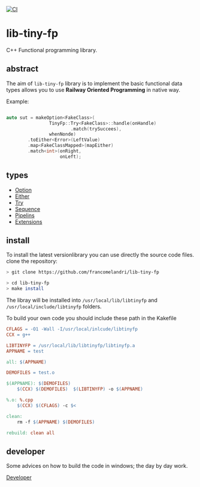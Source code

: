 [![CI](https://github.com/FrancoMelandri/lib-tiny-fp/actions/workflows/ci.yaml/badge.svg)](https://github.com/FrancoMelandri/lib-tiny-fp/actions/workflows/ci.yaml/badge.svg)


# lib-tiny-fp

C++ Functional programming library.

## abstract

The aim of `lib-tiny-fp` library is to implement the basic functional data types allows you to use **Railway Oriented Programming** in native way.

Example:

```c++

auto sut = makeOption<FakeClass>(
                TinyFp::Try<FakeClass>::handle(onHandle)
                        .match(trySuccees),
                whenNonde)
        .toEither<Error>(LeftValue)
        .map<FakeClassMapped>(mapEither)
        .match<int>(onRight,
                    onLeft);

```

## types

- [Option](./docs/option.md)
- [Either](./docs/either.md)
- [Try](./docs/try.md)
- [Sequence](./docs/sequence.md)
- [Pipelins](./docs/pipeline.md)
- [Extensions](./docs/extensions.md)


## install

To install the latest versionlibrary you can use directly the source code files.
clone the repository:

```bash
> git clone https://github.com/francomelandri/lib-tiny-fp

> cd lib-tiny-fp
> make install

```

The libray will be installed into `/usr/local/lib/libtinyfp` and `/usr/local/include/libtinyfp` folders.

To build your own code you should include these path in the Kakefile

```makefile
CFLAGS = -O1 -Wall -I/usr/local/inlcude/libtinyfp 
CCX = g++

LIBTINYFP = /usr/local/lib/libtinyfp/libtinyfp.a
APPNAME = test

all: $(APPNAME)

DEMOFILES = test.o

$(APPNAME): $(DEMOFILES)
	$(CCX) $(DEMOFILES)  $(LIBTINYFP) -o $(APPNAME)

%.o: %.cpp
	$(CCX) $(CFLAGS) -c $<

clean:
	rm -f $(APPNAME) $(DEMOFILES)

rebuild: clean all
```

## developer

Some advices on how to build the code in windows; the day by day work.

[Developer](./docs/developer.md) 

